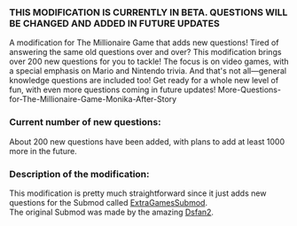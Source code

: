 ### THIS MODIFICATION IS CURRENTLY IN BETA. QUESTIONS WILL BE CHANGED AND ADDED IN FUTURE UPDATES
A modification for The Millionaire Game that adds new questions!
Tired of answering the same old questions over and over? 
This modification brings over 200 new questions for you to tackle! The focus is on video games, with a special emphasis on 
Mario and Nintendo trivia. And that's not all—general knowledge questions are included too! Get ready for a whole new level of fun, with even more questions coming in future updates! More-Questions-for-The-Millionaire-Game-Monika-After-Story

### Current number of new questions: 
About 200 new questions have been added, with plans to add at least 1000 more in the future.

### Description of the modification:
This modification is pretty much straightforward since it just adds new questions for the Submod called [ExtraGamesSubmod](https://github.com/Dsfan2/ExtraGamesSubmod?tab=readme-ov-file#current-games).  
The original Submod was made by the amazing [Dsfan2](https://github.com/Dsfan2).

